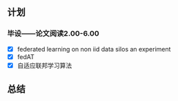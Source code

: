 ## 计划

### 毕设——论文阅读2.00-6.00
* [x] federated learning on non iid  data silos an experiment
* [x] fedAT
* [x] 自适应联邦学习算法

## 总结